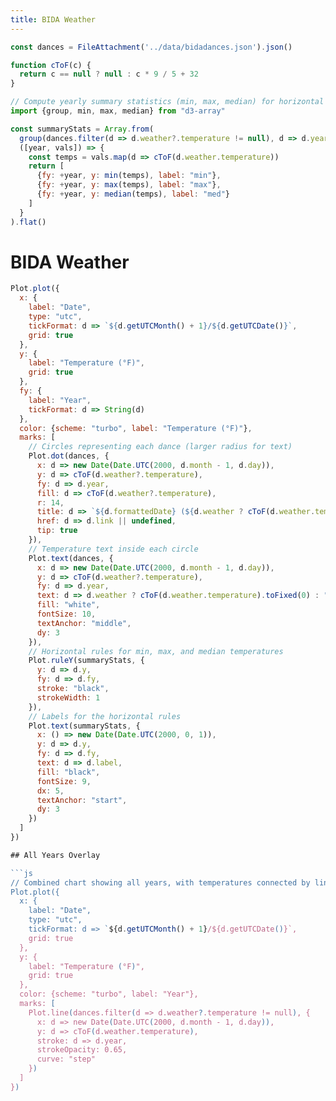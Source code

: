 ```yaml
---
title: BIDA Weather
---
```


```js
const dances = FileAttachment('../data/bidadances.json').json()

function cToF(c) {
  return c == null ? null : c * 9 / 5 + 32
}

// Compute yearly summary statistics (min, max, median) for horizontal rules
import {group, min, max, median} from "d3-array"

const summaryStats = Array.from(
  group(dances.filter(d => d.weather?.temperature != null), d => d.year),
  ([year, vals]) => {
    const temps = vals.map(d => cToF(d.weather.temperature))
    return [
      {fy: +year, y: min(temps), label: "min"},
      {fy: +year, y: max(temps), label: "max"},
      {fy: +year, y: median(temps), label: "med"}
    ]
  }
).flat()
```

# BIDA Weather

```js
Plot.plot({
  x: {
    label: "Date",
    type: "utc",
    tickFormat: d => `${d.getUTCMonth() + 1}/${d.getUTCDate()}`,
    grid: true
  },
  y: {
    label: "Temperature (°F)",
    grid: true
  },
  fy: {
    label: "Year",
    tickFormat: d => String(d)
  },
  color: {scheme: "turbo", label: "Temperature (°F)"},
  marks: [
    // Circles representing each dance (larger radius for text)
    Plot.dot(dances, {
      x: d => new Date(Date.UTC(2000, d.month - 1, d.day)),
      y: d => cToF(d.weather?.temperature),
      fy: d => d.year,
      fill: d => cToF(d.weather?.temperature),
      r: 14,
      title: d => `${d.formattedDate} (${d.weather ? cToF(d.weather.temperature).toFixed(1) + '°F' : 'n/a'})`,
      href: d => d.link || undefined,
      tip: true
    }),
    // Temperature text inside each circle
    Plot.text(dances, {
      x: d => new Date(Date.UTC(2000, d.month - 1, d.day)),
      y: d => cToF(d.weather?.temperature),
      fy: d => d.year,
      text: d => d.weather ? cToF(d.weather.temperature).toFixed(0) : "n/a",
      fill: "white",
      fontSize: 10,
      textAnchor: "middle",
      dy: 3
    }),
    // Horizontal rules for min, max, and median temperatures
    Plot.ruleY(summaryStats, {
      y: d => d.y,
      fy: d => d.fy,
      stroke: "black",
      strokeWidth: 1
    }),
    // Labels for the horizontal rules
    Plot.text(summaryStats, {
      x: () => new Date(Date.UTC(2000, 0, 1)),
      y: d => d.y,
      fy: d => d.fy,
      text: d => d.label,
      fill: "black",
      fontSize: 9,
      dx: 5,
      textAnchor: "start",
      dy: 3
    })
  ]
})

## All Years Overlay

```js
// Combined chart showing all years, with temperatures connected by lines
Plot.plot({
  x: {
    label: "Date",
    type: "utc",
    tickFormat: d => `${d.getUTCMonth() + 1}/${d.getUTCDate()}`,
    grid: true
  },
  y: {
    label: "Temperature (°F)",
    grid: true
  },
  color: {scheme: "turbo", label: "Year"},
  marks: [
    Plot.line(dances.filter(d => d.weather?.temperature != null), {
      x: d => new Date(Date.UTC(2000, d.month - 1, d.day)),
      y: d => cToF(d.weather.temperature),
      stroke: d => d.year,
      strokeOpacity: 0.65,
      curve: "step"
    })
  ]
})
```
